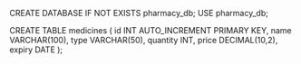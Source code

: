 CREATE DATABASE IF NOT EXISTS pharmacy_db;
USE pharmacy_db;

CREATE TABLE medicines (
    id INT AUTO_INCREMENT PRIMARY KEY,
    name VARCHAR(100),
    type VARCHAR(50),
    quantity INT,
    price DECIMAL(10,2),
    expiry DATE
);

